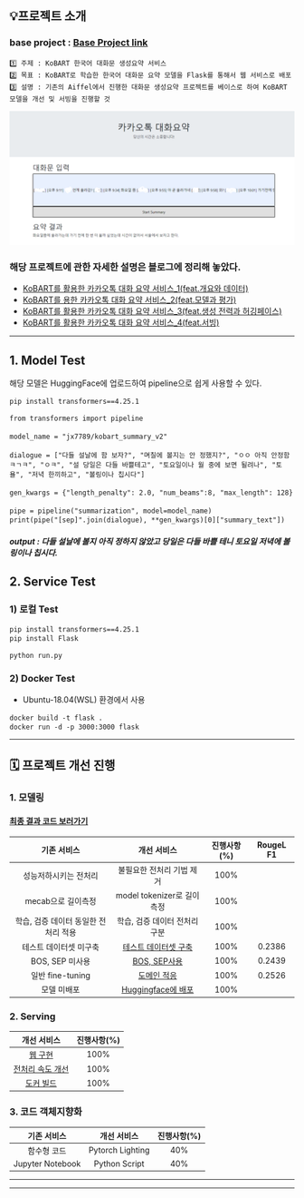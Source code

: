 
## 💡프로젝트 소개
###  base project : [Base Project link](https://github.com/AIFFEL-NLP-PROJECT/Aiffelthon)
```
1️⃣ 주제 : KoBART 한국어 대화문 생성요약 서비스
2️⃣ 목표 : KoBART로 학습한 한국어 대화문 요약 모델을 Flask를 통해서 웹 서비스로 배포
3️⃣ 설명 : 기존의 Aiffel에서 진행한 대화문 생성요약 프로젝트를 베이스로 하여 KoBART 모델을 개선 및 서빙을 진행할 것 
```

<img src="img/result_v1.png"/>

### 해당 프로젝트에 관한 자세한 설명은 블로그에 정리해 놓았다.<br>
- [KoBART를 활용한 카카오톡 대화 요약 서비스_1(feat.개요와 데이터)](https://velog.io/@jx7789/%EC%B9%B4%EC%B9%B4%EC%98%A4%ED%86%A1-%EB%8C%80%ED%99%94-%EC%9A%94%EC%95%BD-%EC%84%9C%EB%B9%84%EC%8A%A4-pepkrzfe)<br>
- [KoBART를 용한 카카오톡 대화 요약 서비스_2(feat.모델과 평가)](https://velog.io/@jx7789/KoBART%EB%A5%BC-%ED%95%A0%EC%9A%A9%ED%95%9C-%EC%B9%B4%EC%B9%B4%EC%98%A4%ED%86%A1-%EB%8C%80%ED%99%94-%EC%9A%94%EC%95%BD-%EC%84%9C%EB%B9%84%EC%8A%A42feat.%EB%AA%A8%EB%8D%B8%EA%B3%BC-%ED%8F%89%EA%B0%80)
- [KoBART를 활용한 카카오톡 대화 요약 서비스_3(feat.생성 전력과 허깅페이스)](https://velog.io/@jx7789/KoBART%EB%A5%BC-%ED%99%9C%EC%9A%A9%ED%95%9C-%EC%B9%B4%EC%B9%B4%EC%98%A4%ED%86%A1-%EB%8C%80%ED%99%94-%EC%9A%94%EC%95%BD-%EC%84%9C%EB%B9%84%EC%8A%A43feat.%EC%83%9D%EC%84%B1-%EC%A0%84%EB%A0%A5%EA%B3%BC-%ED%97%88%EA%B9%85%ED%8E%98%EC%9D%B4%EC%8A%A4)
- [KoBART를 활용한 카카오톡 대화 요약 서비스_4(feat.서빙)](https://velog.io/@jx7789/KoBART%EB%A5%BC-%ED%99%9C%EC%9A%A9%ED%95%9C-%EC%B9%B4%EC%B9%B4%EC%98%A4%ED%86%A1-%EB%8C%80%ED%99%94-%EC%9A%94%EC%95%BD-%EC%84%9C%EB%B9%84%EC%8A%A44feat.%EC%84%9C%EB%B9%99)

---
## 1. Model Test
해당 모델은 HuggingFace에 업로드하여 pipeline으로 쉽게 사용할 수 있다.
```
pip install transformers==4.25.1
```
```
from transformers import pipeline

model_name = "jx7789/kobart_summary_v2"

dialogue = ["다들 설날에 함 보자?", "며칠에 볼지는 안 정했지?", "ㅇㅇ 아직 안정함ㅋㄱㅋ", "ㅇㅋ", "설 당일은 다들 바쁠테고", "토요일이나 월 중에 보면 될려나", "토욜", "저녁 한끼하고", "볼링이나 칩시다"]

gen_kwargs = {"length_penalty": 2.0, "num_beams":8, "max_length": 128}

pipe = pipeline("summarization", model=model_name)
print(pipe("[sep]".join(dialogue), **gen_kwargs)[0]["summary_text"])
```
##### output : 다들 설날에 볼지 아직 정하지 않았고 당일은 다들 바쁠 테니 토요일 저녁에 볼링이나 칩시다.

## 2. Service Test
### 1) 로컬 Test
```
pip install transformers==4.25.1
pip install Flask 
```
```
python run.py
```
### 2) Docker Test
- Ubuntu-18.04(WSL) 환경에서 사용
```
docker build -t flask .
docker run -d -p 3000:3000 flask
```

---
## 🗓️ 프로젝트 개선 진행
### 1. 모델링
#### [최종 결과 코드 보러가기](https://github.com/jx-dohwan/KoBART_generation_summary_service/blob/main/make_models/KoBART_Summary_v3.ipynb)
|기존 서비스|개선 서비스|진행사항(%)|RougeL F1|
|:---------:|:----------:|:------:|:------:|
|성능저하시키는 전처리|불필요한 전처리 기법 제거|100%||
|mecab으로 길이측정|model tokenizer로 길이측정|100%||
|학습, 검증 데이터 동일한 전처리 적용|학습, 검증 데이터 전처리 구분|100%||
|테스트 데이터셋 미구축|[테스트 데이터셋 구축](https://github.com/jx-dohwan/KoBART_generation_summary_service/blob/main/make_models/kobart_summary.ipynb)|100%|0.2386|
|BOS, SEP 미사용|[BOS, SEP사용](https://github.com/jx-dohwan/KoBART_generation_summary_service/blob/main/make_models/KoBART_Summary_v2.ipynb)|100%|0.2439|
|일반 fine-tuning|[도메인 적응](https://github.com/jx-dohwan/KoBART_generation_summary_service/blob/main/make_models/domain_adaptation.ipynb)|100%|0.2526|
|모델 미배포|[Huggingface에 배포](https://huggingface.co/jx7789/kobart_summary_v3)|100%||

### 2. Serving
개선 서비스|진행사항(%)|
|:----------:|:------:|
|[웹 구현](https://github.com/jx-dohwan/KoBART_generation_summary_service/tree/main/Serving)|100%|
|[전처리 속도 개선](https://github.com/jx-dohwan/KoBART_generation_summary_service/blob/main/Serving/preprocessor.py)|100%|
|[도커 빌드](https://github.com/jx-dohwan/KoBART_generation_summary_service/blob/main/Serving/Dockerfile)|100%|

### 3. 코드 객체지향화
|기존 서비스|개선 서비스|진행사항(%)|
|:---------:|:----------:|:------:|
|함수형 코드|Pytorch Lighting|40%|
|Jupyter Notebook|Python Script|40%|

---


---
